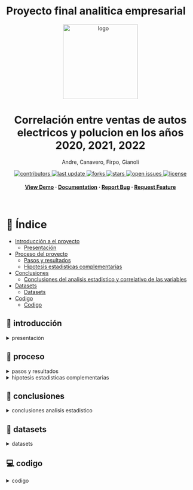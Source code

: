 # Proyecto final analitica empresarial
<div align="center">

  <img src="logoautos2.webp" alt="logo" width="200" height="auto" />
  <h1>Correlación entre ventas de autos electricos y polucion en los años 2020, 2021, 2022</h1>
  
  <p>
    Andre, Canavero, Firpo, Gianoli
  </p>

  
<!-- Badges -->
<p>
  <a href="https://github.com/Louis3797/awesome-readme-template/graphs/contributors">
    <img src="https://img.shields.io/github/contributors/Louis3797/awesome-readme-template" alt="contributors" />
  </a>
  <a href="">
    <img src="https://img.shields.io/github/last-commit/Louis3797/awesome-readme-template" alt="last update" />
  </a>
  <a href="https://github.com/Louis3797/awesome-readme-template/network/members">
    <img src="https://img.shields.io/github/forks/Louis3797/awesome-readme-template" alt="forks" />
  </a>
  <a href="https://github.com/Louis3797/awesome-readme-template/stargazers">
    <img src="https://img.shields.io/github/stars/Louis3797/awesome-readme-template" alt="stars" />
  </a>
  <a href="https://github.com/Louis3797/awesome-readme-template/issues/">
    <img src="https://img.shields.io/github/issues/Louis3797/awesome-readme-template" alt="open issues" />
  </a>
  <a href="https://github.com/Louis3797/awesome-readme-template/blob/master/LICENSE">
    <img src="https://img.shields.io/github/license/Louis3797/awesome-readme-template.svg" alt="license" />
  </a>
</p>
   
<h4>
    <a href="https://github.com/Louis3797/awesome-readme-template/">View Demo</a>
  <span> · </span>
    <a href="https://github.com/Louis3797/awesome-readme-template">Documentation</a>
  <span> · </span>
    <a href="https://github.com/Louis3797/awesome-readme-template/issues/">Report Bug</a>
  <span> · </span>
    <a href="https://github.com/Louis3797/awesome-readme-template/issues/">Request Feature</a>
  </h4>
</div>

<br />

<!-- Índice -->
# :notebook_with_decorative_cover: Índice

- [Introducción a el proyecto](#star2-introducción)
  * [Presentación](#wave-presentación)
- [Proceso del proyecto](#toolbox-proceso)
  * [Pasos y resultados](#bangbang-prerequisites)
  * [Hipotesis estadisticas complementarias](#gear-installation)
- [Conclusiones](#speech_balloon-conclusiones)
  * [Conclusiones del analisis estadistico y correlativo de las variables](#bangbang-prerequisites)
- [Datasets](#floppy_disk-datasets)
  * [Datasets](#scroll-code-of-conduct)
- [Codigo](#computer-codigo)
  * [Codigo](#scroll-code-of-conduct)
  

<!-- introducción -->
## :star2: introducción
<div align="presentación"> 
  <div align="presentación"> 
  

</div>


<details>
  <summary>presentación</summary>
  <ul>
    <li>
      <a href="https://docs.google.com/presentation/d/1-MnyyT9jfggdywjaKsorB0gn1DC5vBcwyUOzdoZ4ZMY/edit?usp=sharing">Presentación</a>
    </li>
  </ul>
</details>

<!-- proceso -->
## :toolbox: proceso
<div align="pasos y resultados"> 
  <div align="pasos y resultados"> 
  

</div>


<details>
  <summary>pasos y resultados</summary>
  <ul>
    <li>
      <a href="https://docs.google.com/presentation/d/1oWLcUQ55ScGKSxtt9NpSooRgMQ0N7AY_f6D26DDqi3o/edit?usp=sharing">Pasos y resultados</a>
    </li>
  </ul>
</details>

<div align="pasos y resultados"> 
  <div align="pasos y resultados"> 
  

</div>


<details>
  <summary>hipotesis estadisticas complementarias</summary>
  <ul>
    <li>
      <a href="https://docs.google.com/presentation/d/1BH0bBEJtszMfd44eI0t3ghPYHrKgl-6JS35SbYpyhm8/edit?usp=sharing">Hipotesis estadisticas complementarias</a>
    </li>
  </ul>
</details>

<!-- conclusiones -->
## :speech_balloon: conclusiones
<div align="conclusiones analisis estadistico"> 
  <div align="conclusiones analisis estadistico"> 
  

</div>


<details>
  <summary>conclusiones analisis estadistico</summary>
  <ul>
    <li>
      <a href="https://docs.google.com/presentation/d/1KFDvP7nuhQml9aOMP-PhEFWQiglo6yjRlE-BJybnmF8/edit?usp=sharing">Conclusiones analisis estadistico</a>
    </li>
  </ul>
</details>

<div align="conclusiones analisis estadistico"> 
  <div align="conclusiones analisis estadistico"> 
    
<!-- datasets -->
## 💾 datasets
<div align="datasets"> 
  

</div>


<details>
  <summary>datasets</summary>
  <ul>
    <li>
      <a href="https://docs.google.com/presentation/d/1KFDvP7nuhQml9aOMP-PhEFWQiglo6yjRlE-BJybnmF8/edit?usp=sharing">Datasets</a>
    </li>
  </ul>
</details>
  
  <!-- codigo -->
## :computer: codigo
<div align="condigo"> 
  <div align="codigo"> 
  

</div>


<details>
  <summary>codigo</summary>
  <ul>
    <li>
      <a href="https://docs.google.com/presentation/d/1KFDvP7nuhQml9aOMP-PhEFWQiglo6yjRlE-BJybnmF8/edit?usp=sharing">Codigo</a>
    </li>
  </ul>
</details>
